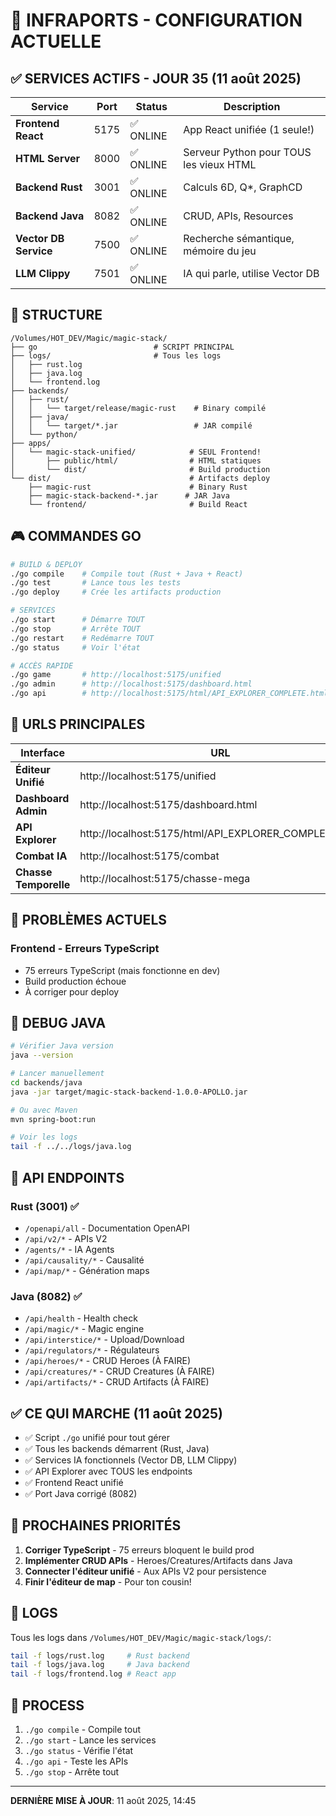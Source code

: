 # 🚀 INFRAPORTS - CONFIGURATION ACTUELLE

## ✅ SERVICES ACTIFS - JOUR 35 (11 août 2025)

| Service | Port | Status | Description |
|---------|------|--------|-------------|
| **Frontend React** | 5175 | ✅ ONLINE | App React unifiée (1 seule!) |
| **HTML Server** | 8000 | ✅ ONLINE | Serveur Python pour TOUS les vieux HTML |
| **Backend Rust** | 3001 | ✅ ONLINE | Calculs 6D, Q*, GraphCD |
| **Backend Java** | 8082 | ✅ ONLINE | CRUD, APIs, Resources |
| **Vector DB Service** | 7500 | ✅ ONLINE | Recherche sémantique, mémoire du jeu |
| **LLM Clippy** | 7501 | ✅ ONLINE | IA qui parle, utilise Vector DB |

## 📂 STRUCTURE

```
/Volumes/HOT_DEV/Magic/magic-stack/
├── go                          # SCRIPT PRINCIPAL
├── logs/                       # Tous les logs
│   ├── rust.log
│   ├── java.log
│   └── frontend.log
├── backends/
│   ├── rust/
│   │   └── target/release/magic-rust    # Binary compilé
│   ├── java/
│   │   └── target/*.jar                 # JAR compilé
│   └── python/
├── apps/
│   └── magic-stack-unified/            # SEUL Frontend!
│       ├── public/html/                # HTML statiques
│       └── dist/                       # Build production
└── dist/                               # Artifacts deploy
    ├── magic-rust                      # Binary Rust
    ├── magic-stack-backend-*.jar      # JAR Java
    └── frontend/                       # Build React
```

## 🎮 COMMANDES GO

```bash
# BUILD & DEPLOY
./go compile    # Compile tout (Rust + Java + React)
./go test       # Lance tous les tests
./go deploy     # Crée les artifacts production

# SERVICES
./go start      # Démarre TOUT
./go stop       # Arrête TOUT
./go restart    # Redémarre TOUT
./go status     # Voir l'état

# ACCÈS RAPIDE
./go game       # http://localhost:5175/unified
./go admin      # http://localhost:5175/dashboard.html
./go api        # http://localhost:5175/html/API_EXPLORER_COMPLETE.html
```

## 🔗 URLS PRINCIPALES

| Interface | URL | Description |
|-----------|-----|-------------|
| **Éditeur Unifié** | http://localhost:5175/unified | Map editor principal |
| **Dashboard Admin** | http://localhost:5175/dashboard.html | Panneau admin |
| **API Explorer** | http://localhost:5175/html/API_EXPLORER_COMPLETE.html | Test APIs live |
| **Combat IA** | http://localhost:5175/combat | IA vs IA |
| **Chasse Temporelle** | http://localhost:5175/chasse-mega | Grande map |

## 🔴 PROBLÈMES ACTUELS

### Frontend - Erreurs TypeScript
- 75 erreurs TypeScript (mais fonctionne en dev)
- Build production échoue
- À corriger pour deploy

## 🔧 DEBUG JAVA

```bash
# Vérifier Java version
java --version

# Lancer manuellement
cd backends/java
java -jar target/magic-stack-backend-1.0.0-APOLLO.jar

# Ou avec Maven
mvn spring-boot:run

# Voir les logs
tail -f ../../logs/java.log
```

## 📡 API ENDPOINTS

### Rust (3001) ✅
- `/openapi/all` - Documentation OpenAPI
- `/api/v2/*` - APIs V2
- `/agents/*` - IA Agents
- `/api/causality/*` - Causalité
- `/api/map/*` - Génération maps

### Java (8082) ✅
- `/api/health` - Health check
- `/api/magic/*` - Magic engine
- `/api/interstice/*` - Upload/Download
- `/api/regulators/*` - Régulateurs
- `/api/heroes/*` - CRUD Heroes (À FAIRE)
- `/api/creatures/*` - CRUD Creatures (À FAIRE)
- `/api/artifacts/*` - CRUD Artifacts (À FAIRE)

## ✅ CE QUI MARCHE (11 août 2025)

- ✅ Script `./go` unifié pour tout gérer
- ✅ Tous les backends démarrent (Rust, Java)
- ✅ Services IA fonctionnels (Vector DB, LLM Clippy)
- ✅ API Explorer avec TOUS les endpoints
- ✅ Frontend React unifié
- ✅ Port Java corrigé (8082)

## 🚨 PROCHAINES PRIORITÉS

1. **Corriger TypeScript** - 75 erreurs bloquent le build prod
2. **Implémenter CRUD APIs** - Heroes/Creatures/Artifacts dans Java
3. **Connecter l'éditeur unifié** - Aux APIs V2 pour persistence
4. **Finir l'éditeur de map** - Pour ton cousin!

## 💾 LOGS

Tous les logs dans `/Volumes/HOT_DEV/Magic/magic-stack/logs/`:
```bash
tail -f logs/rust.log     # Rust backend
tail -f logs/java.log     # Java backend
tail -f logs/frontend.log # React app
```

## 🔄 PROCESS

1. `./go compile` - Compile tout
2. `./go start` - Lance les services
3. `./go status` - Vérifie l'état
4. `./go api` - Teste les APIs
5. `./go stop` - Arrête tout

---

**DERNIÈRE MISE À JOUR**: 11 août 2025, 14:45
